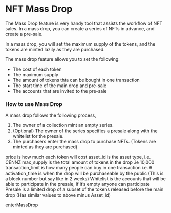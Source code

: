 # NFT Mass Drop

The Mass Drop feature is very handy tool that assists the workflow of NFT sales. 
In a mass drop, you can create a series of NFTs in advance, and create a pre-sale.

In a mass drop, you will set the maximum supply of the tokens, and the tokens are minted lazily as they are purchased.

The mass drop feature allows you to set the following:
* The cost of each token
* The maximum supply
* The amount of tokens thta can be bought in one transaction 
* The start time of the main drop and pre-sale
* The accounts that are invited to the pre-sale

### How to use Mass Drop
A mass drop follows the following process,
1. The owner of a collection mint an empty series.
2. (Optional) The owner of the series specifies a presale along with the whitelist for the presale.
3. The purchasers enter the mass drop to purchase NFTs. (Tokens are minted as they are purchased)


price is how much each token will cost
asset_id is the asset type, i.e. CENNZ
max_supply is the total amount of tokens in the drop .ie 10,000
transaction_limit is how many people can buy in one transaction i.e. 6
activation_time is when the drop will be purchaseable by the public (This is a block number but say like in 2 weeks)
Whitelist is the accounts that will be able to participate in the presale, if it’s empty anyone can participate
Presale is a limited drop of a subset of the tokens released before the main drop (Has similar values to above minus Asset_id)

enterMassDrop

